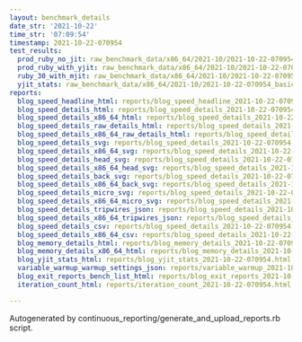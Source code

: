 ```yaml
---
layout: benchmark_details
date_str: '2021-10-22'
time_str: '07:09:54'
timestamp: 2021-10-22-070954
test_results:
  prod_ruby_no_jit: raw_benchmark_data/x86_64/2021-10/2021-10-22-070954_basic_benchmark_prod_ruby_no_jit.json
  prod_ruby_with_yjit: raw_benchmark_data/x86_64/2021-10/2021-10-22-070954_basic_benchmark_prod_ruby_with_yjit.json
  ruby_30_with_mjit: raw_benchmark_data/x86_64/2021-10/2021-10-22-070954_basic_benchmark_ruby_30_with_mjit.json
  yjit_stats: raw_benchmark_data/x86_64/2021-10/2021-10-22-070954_basic_benchmark_yjit_stats.json
reports:
  blog_speed_headline_html: reports/blog_speed_headline_2021-10-22-070954.html
  blog_speed_details_html: reports/blog_speed_details_2021-10-22-070954.html
  blog_speed_details_x86_64_html: reports/blog_speed_details_2021-10-22-070954.x86_64.html
  blog_speed_details_raw_details_html: reports/blog_speed_details_2021-10-22-070954.raw_details.html
  blog_speed_details_x86_64_raw_details_html: reports/blog_speed_details_2021-10-22-070954.x86_64.raw_details.html
  blog_speed_details_svg: reports/blog_speed_details_2021-10-22-070954.svg
  blog_speed_details_x86_64_svg: reports/blog_speed_details_2021-10-22-070954.x86_64.svg
  blog_speed_details_head_svg: reports/blog_speed_details_2021-10-22-070954.head.svg
  blog_speed_details_x86_64_head_svg: reports/blog_speed_details_2021-10-22-070954.x86_64.head.svg
  blog_speed_details_back_svg: reports/blog_speed_details_2021-10-22-070954.back.svg
  blog_speed_details_x86_64_back_svg: reports/blog_speed_details_2021-10-22-070954.x86_64.back.svg
  blog_speed_details_micro_svg: reports/blog_speed_details_2021-10-22-070954.micro.svg
  blog_speed_details_x86_64_micro_svg: reports/blog_speed_details_2021-10-22-070954.x86_64.micro.svg
  blog_speed_details_tripwires_json: reports/blog_speed_details_2021-10-22-070954.tripwires.json
  blog_speed_details_x86_64_tripwires_json: reports/blog_speed_details_2021-10-22-070954.x86_64.tripwires.json
  blog_speed_details_csv: reports/blog_speed_details_2021-10-22-070954.csv
  blog_speed_details_x86_64_csv: reports/blog_speed_details_2021-10-22-070954.x86_64.csv
  blog_memory_details_html: reports/blog_memory_details_2021-10-22-070954.html
  blog_memory_details_x86_64_html: reports/blog_memory_details_2021-10-22-070954.x86_64.html
  blog_yjit_stats_html: reports/blog_yjit_stats_2021-10-22-070954.html
  variable_warmup_warmup_settings_json: reports/variable_warmup_2021-10-22-070954.warmup_settings.json
  blog_exit_reports_bench_list_html: reports/blog_exit_reports_2021-10-22-070954.bench_list.html
  iteration_count_html: reports/iteration_count_2021-10-22-070954.html

---
```

Autogenerated by continuous_reporting/generate_and_upload_reports.rb script.
